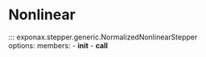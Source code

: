 # Nonlinear

::: exponax.stepper.generic.NormalizedNonlinearStepper  
    options:
        members:
            - __init__
            - __call__